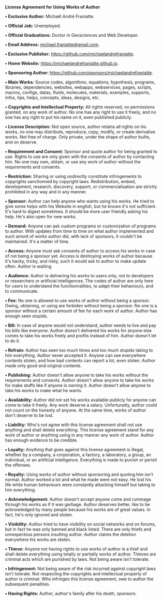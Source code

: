 ﻿  
**License Agreement for Using Works of Author**  
  
**• Exclusive Author:** Michaël André Franiatte.  
  
**• Official Job:** Unemployed.  
  
**• Official Graduations:** Doctor in Geosciences and Web Developer.  
  
**• Email Address:** michael.franiatte@gmail.com.  
  
**• Exclusive Publisher:** https://github.com/michaelandrefraniatte.  
  
**• Home Website:** https://michaelandrefraniatte.github.io.  
  
**• Sponsoring Author:** https://github.com/sponsors/michaelandrefraniatte.  
  
**• Main Works:** Source codes, algorithms, equations, hypothesis, programs, libraries, dependencies, websites, webapps, webservices, pages, scripts, macros, configs, datas, fluids, molecules, materials, examples, supports, infos, tips, helps, concepts, ideas, designs, etc.  
  
**• Copyrights and Intellectual Property:** All rights reserved, no permissions granted, on any work of author. No one has any right to use it freely, and no one has any right to put his name on it, even published publicly.  
  
**• License Description:** Not open source, author retains all rights on his works, no one may distribute, reproduce, copy, modify, or create derivative works. Not free of charge. Only private, under the shape of author builts, and on deserve.  
  
**• Requirement and Consent:** Sponsor and quote author for being granted to use. Rights to use are only given with the consents of author by contacting him. No one may own, obtain, or use any work of author without the requirements and consents.  
  
**• Restriction:** Sharing or using undirectly constitute infringements to copyrights sanctionned by copyright laws. Redistribution, embed, development, research, discovery, support, or commercialisation are strictly prohibited in any way and in any manner.  
  
**• Sponsor:** Author can help anyone who wants using his works. He tried to give some helps with his Website in english, but he knows it's not sufficient. It's hard to digest sometimes. It should be more user friendly asking his help. He's also open for new works.  
  
**• Demand:** Anyone can ask custom programs or customization of programs to author. With updates from time to time on what author implemented and such amont of works author did, with lack of sponsors, it couldn't be maintained. It's a matter of time.  
  
**• Access:** Anyone must ask consents of author to access his works in case of not being a sponsor yet. Access is destroying works of author because it's hacky, tricky, and risky, such it would ask to author to make update often. Author is waiting.  
  
**• Audience:** Author is delivering his works to users only, not to developers or researchers or artificial intelligences. The codes of author are only here for users to understand the functionnalities, to adapt their behaviours, and to communicate.  
  
**• Fee:** No one is allowed to use works of author without being a sponsor. Owing, obtaining, or using are forbiden without being a sponsor. No one is a sponsor without a certain amount of fee for each work of author. Author has enough seen stupids.  
  
**• Bill:** In case of anyone would not understand, author needs to live and pay his bills like everyone. Author doesn't delivered his works for anyone else comes to take his works freely and profits instead of him. Author doesn't let to do it.  
  
**• Refrain:** Author has seen too much times and too much stupids taking to him everything. Author never accepted it. Anyone can see everywhere contents stolen, and how bad contents can report a lot, even stolen. Author made only good and original contents.  
  
**• Publishing:** Author doesn't allow anyone to take his works without the requirements and consents. Author doesn't allow anyone to take his works for make stuffs like if anyone is owning it. Author doesn't allow anyone to take his works to make what he wants.  
  
**• Availability:** Author did not set his works available publicly for anyone can come to take it freely. Any work deserve a salary. Unfortunatly, author could not count on the honesty of anyone. At the same time, works of author don't deserve to be lost.  
  
**• Liability:** Who's not agree with this license agreement shall not use anything and shall delete everything. This license agreement stand for any work of author or anything using in any manner any work of author. Author has enough evidence to be credible.  
  
**• Loyalty:** Anything that goes against this license agreement is illegal, whether by a company, a corporation, a factory, a laboratory, a group, an individual, or an artificial intelligence. Everything is made to punish or perish the offenses.  
  
**• Royalty:** Using works of author without sponsoring and quoting him isn't normal. Author worked a lot and what he made were not easy. He lost his life while human behaviours were constantly attacking himself but taking to him everything.  
  
**• Acknowledgement:** Author doesn't accept anyone come and rummage through his works as if it was garbage. Author deserves better, like to be acknowledged by many people because his works are of great values. In fact, he's only ignored and stolen.  
  
**• Visibility:** Author tried to have visibility on social networks and on forums, but in fact he was only banned and black listed. There are only thiefs and unrespectous persons insulting author. Author claims the deletion everywhere his works are stolen.  
  
**• Thieve:** Anyone not having rights to use works of author is a thief and shall delete everything using totally or partially works of author. Thieves are criminal acts which are punished by laws. Not being aware isn't tolerate.  
  
**• Infringement:** Not being aware of the risk incurred against copyright laws isn't tolerate. Not respecting the copyrights and intellectual property of author is criminal. Who infringes this license agreement, owe to author the subsequent penalities.  
  
**• Having Rights:** Author, author's family after his death, sponsors.  
  